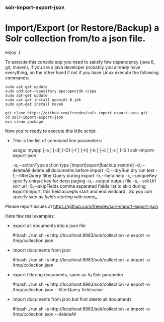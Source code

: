 ### solr-import-export-json

# Import/Export (or Restore/Backup) a Solr collection from/to a json file.

enjoy :)


To execute this console app you need to satisfy few dependency (java 8, git, maven), if you are a java developer probably you already have everything, on the other hand if not if you have Linux execute the following commands:

    sudo apt-get update
    sudo add-apt-repository ppa:openjdk-r/ppa
    sudo apt-get update
    sudo apt-get install openjdk-8-jdk
    sudo apt-get install maven
  
    git clone https://github.com/freedev/solr-import-export-json.git
    cd solr-import-export-json
    mvn clean package

Now you're ready to execute this little script.

- This is the list of command line parameters:

    usage: myapp [-a <arg>] [-d] [-D] [-f <arg>] [-h] [-k <arg>] [-o <arg>]
       [-s <arg>] [-S <arg>]
    solr-import-export-json

    -a,--actionType <arg>    action type [import|export|backup|restore]
    -d,--deleteAll           delete all documents before import
    -D,--dryRun              dry run test
    -f,--filterQuery <arg>   filter Query during export
    -h,--help                help
    -k,--uniqueKey <arg>     specify unique key for deep paging
    -o,--output <arg>        output file
    -s,--solrUrl <arg>       solr url
    -S,--skipFields <arg>    comma separated fields list to skip during
                             export/import, this field accepts start and end
                             wildcard *. So you can specify skip all fields
                             starting with name_*

Please report issues at https://github.com/freedev/solr-import-export-json

Here few real examples:

- export all documents into a json file

    #!bash
    ./run.sh -s http://localhost:8983/solr/collection -a export -o /tmp/collection.json

- import documents from json

    #!bash
    ./run.sh -s http://localhost:8983/solr/collection -a import -o /tmp/collection.json 

- export filtering documents, same as fq Solr parameter

    #!bash
    ./run.sh -s http://localhost:8983/solr/collection -a export -o /tmp/collection.json --filterQuery field:value

- import documents from json but first delete all documents

    #!bash
    ./run.sh -s http://localhost:8983/solr/collection -a import -o /tmp/collection.json --deleteAll
